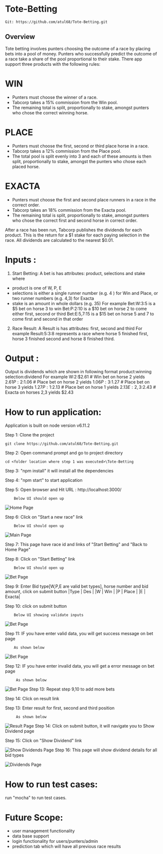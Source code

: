 # Tote-Betting

```
Git: https://github.com/atul68/Tote-Betting.git
```

## Overview
Tote betting involves punters choosing the outcome of a race by placing bets into a pool of money. Punters who successfully predict the outcome of a race take a share of the pool proportional to their stake. There app support three products with the following rules:

# WIN
- Punters must choose the winner of a race.
- Tabcorp takes a 15% commission from the Win pool.
- The remaining total is split, proportionally to stake, amongst punters who chose the correct winning horse.

# PLACE
- Punters must choose the first, second or third place horse in a race.
- Tabcorp takes a 12% commission from the Place pool.
- The total pool is split evenly into 3 and each of these amounts is then split, proportionally to stake, amongst the punters who chose each placed horse.

# EXACTA
- Punters must choose the first and second place runners in a race in the correct order.
- Tabcorp takes an 18% commission from the Exacta pool.
- The remaining total is split, proportionally to stake, amongst punters who chose the correct first and second horse in correct order.

After a race has been run, Tabcorp publishes the dividends for each product. This is the return for a $1 stake for each paying selection in the race. All dividends are calculated to the nearest $0.01.

# Inputs :

1. Start Betting: A bet is has attributes: product, selections and stake where
- product is one of W, P, E
- selections is either a single runner number (e.g. 4 ) for Win and Place, or two runner numbers (e.g. 4,3) for Exacta
- stake is an amount in whole dollars (e.g. 35)
For example
Bet:W:3:5 is a $5 bet on horse 3 to win
Bet:P:2:10 is a $10 bet on horse 2 to come either first, second or third
Bet:E:5,7:15 is a $15 bet on horse 5 and 7 to come first and second in that order

2. Race Result: A Result is has attributes: first, second and third
For example
Result:5:3:8 represents a race where horse 5 finished first, horse 3 finished second and horse 8 finished third.

# Output :
Output is dividends which are shown in following format product:winning selection:dividend
For example W:2:$2.61 # Win bet on horse 2 yields $2.61 P:2:$1.06 # Place bet on horse 2 yields $1.06 P:3:$1.27 # Place bet on horse 3 yields $1.27 P:1:$2.13 # Place bet on horse 1 yields $2.13 E:2,3:$2.43 # Exacta on horses 2,3 yields $2.43

# How to run application:
Application is built on node version v6.11.2

Step 1: Clone the project
```
git clone https://github.com/atul68/Tote-Betting.git
```
Step 2: Open command prompt and go to project directory

```
cd <folder location where step 1 was executed>\Tote-Betting
```
Step 3: "npm install" it will install all the dependencies

Step 4: "npm start" to start application

Step 5: Open browser and Hit URL : http://localhost:3000/

        Below UI should open up
![Home Page](https://github.com/atul68/Tote-Betting/blob/master/images/homepage.PNG?raw=true "Home Page")

Step 6: Click on "Start a new race" link

        Below UI should open up
![Main Page](https://github.com/atul68/Tote-Betting/blob/master/images/mainpage.PNG?raw=true "Main Page")

Step 7: This page have race id and links of "Start Betting" and "Back to Home Page"

Step 8: Click on "Start Betting" link

        Below UI should open up
![Bet Page](https://github.com/atul68/Tote-Betting/blob/master/images/bet.PNG?raw=true "Bet Page")

Step 9: Enter Bid type[W,P,E are valid bet types], horse number and bid amount, click on submit button
|Type   | Des   |
|W      | Win   |
|P      | Place |
|E      | Exacta|


Step 10: click on submit button

        Below UI showing validate inputs
![Bet Page](https://github.com/atul68/Tote-Betting/blob/master/images/betswithValiddata.PNG?raw=true "Bet Page")

Step 11: IF you have enter valid data, you will get success message on bet page

        As shown below
![Bet Page](https://github.com/atul68/Tote-Betting/blob/master/images/betSuccessResponse.PNG?raw=true "Bet Page with success message")

Step 12: IF you have enter invalid data, you will get a error message on bet page

         As shown below
![Bet Page](https://github.com/atul68/Tote-Betting/blob/master/images/betErrorMessage.PNG?raw=true "Bet Page with error message")
Step 13: Repeat step 9,10 to add more bets

Step 14: Click on result link

Step 13: Enter result for first, second and third position

         As shown below
![Result Page](https://github.com/atul68/Tote-Betting/blob/master/images/resutlValidInput.PNG?raw=true "Result Page")
Step 14: Click on submit button, it will navigate you to Show Dividend page


Step 15: Click on "Show Dividend" link

![Show Dividends Page](https://github.com/atul68/Tote-Betting/blob/master/images/showdividend.PNG?raw=true "Show Dividends Page")
Step 16: This page will show dividend details for all bid types

![Dividends Page](https://github.com/atul68/Tote-Betting/blob/master/images/dividends.PNG?raw=true "Dividends Page")

# How to run test cases:
run "mocha" to run test cases.

# Future Scope:
- user management functionality
- data base support
- login functionality for users/punters/admin
- prediction tab which will have all previous race results

